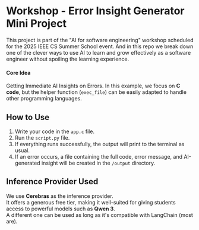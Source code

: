 # Workshop - **Error Insight Generator** Mini Project

This project is part of the "AI for software engineering" workshop scheduled for the 2025 IEEE CS Summer School event. And in this repo we break down one of the clever ways to use AI to learn and grow effectively as a software engineer without spoiling the learning experience.

#### Core Idea

Getting Immediate AI Insights on Errors. In this example, we focus on **C code**, but the helper function (`exec_file`) can be easily adapted to handle other programming languages.

## How to Use

1. Write your code in the `app.c` file.  
2. Run the `script.py` file.  
3. If everything runs successfully, the output will print to the terminal as usual.  
4. If an error occurs, a file containing the full code, error message, and AI-generated insight will be created in the `/output` directory.  

## Inference Provider Used

We use **Cerebras** as the inference provider.  
It offers a generous free tier, making it well-suited for giving students access to powerful models such as **Qwen 3**.  
A different one can be used as long as it's compatible with LangChain (most are).
